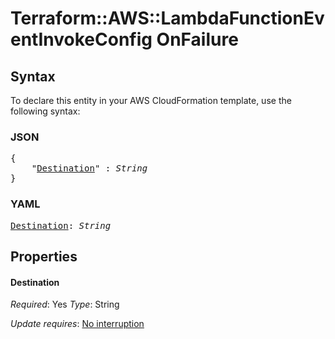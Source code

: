 # Terraform::AWS::LambdaFunctionEventInvokeConfig OnFailure

## Syntax

To declare this entity in your AWS CloudFormation template, use the following syntax:

### JSON

<pre>
{
    "<a href="#destination" title="Destination">Destination</a>" : <i>String</i>
}
</pre>

### YAML

<pre>
<a href="#destination" title="Destination">Destination</a>: <i>String</i>
</pre>

## Properties

#### Destination

_Required_: Yes
_Type_: String

_Update requires_: [No interruption](https://docs.aws.amazon.com/AWSCloudFormation/latest/UserGuide/using-cfn-updating-stacks-update-behaviors.html#update-no-interrupt)


